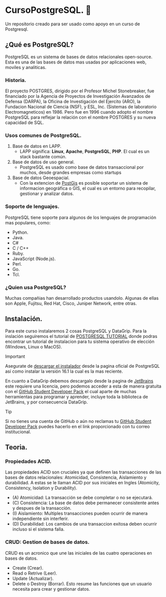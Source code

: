 # CursoPostgreSQL. :elephant:
Un repositorio creado para ser usado como apoyo en un curso de Postgresql.
## ¿Qué es PostgreSQL?
PostgreSQL es un sistema de bases de datos relacionales open-source. Esta es una de las bases de datos mas usadas por aplicaciones web, moviles y analiticas.

### Historia.
El proyecto POSTGRES, dirigido por el Profesor Michel Stonebreaker, fue financiado por la Agencia de Proyectos de Investigación Avanzados de Defensa (DARPA), la Oficina de Investigación del Ejercito (ARO), la Fundacion Nacional de Ciencia (NSF), y ESL, Inc. (Sistemas de laboratorio Electromagneticos) en 1986.
Pero fue en 1996 cuando adopto el nombre PostgreSQL para reflejar la relación con el nombre POSTGRES y su nueva capacidad de SQL.
### Usos comunes de PostgreSQL.
1. Base de datos en LAPP.
   * LAPP significa: **Linux**, **Apache**, **PostgreSQL**, **PHP**. El cual es un stack bastante común.
2. Base de datos de uso general.
   * PostgreSQL es usado como base de datos transaccional por muchos, desde grandes empresas como startups
3. Base de datos Geoespacial.
   * Con la extencion de [PostGis](https://postgis.net/) es posible soportar un sistema de informacion geográfica o GIS, el cual es un entorno para recopilar, gestionar y analizar datos.
### Soporte de lenguajes.
PostgreSQL tiene soporte para algunos de los lenguajes de programación mas populares, como:
* Python.
* Java.
* C#
* C / C++
* Ruby.
* JavaScript (Node.js).
* Perl.
* Go.
* Tcl.
### ¿Quien usa PostgreSQL?
Muchas compañias han desarrollado productos usandolo. Algunas de ellas son Apple, Fujitsu, Red Hat, Cisco, Juniper Network, entre otras.
## Instalación.
Para este curso instalaremos 2 cosas PostgreSQL y DataGrip.
Para la inslación seguiremos el tutorial de [POSTGRESQL TUTORIAL](https://www.postgresqltutorial.com/postgresql-getting-started/install-postgresql/) donde podras encontrar un tutorial de instalacion para tu sistema operativo de elección (Windows, Linux o MacOS).
> [!IMPORTANT]
> Asegurate de [descargar el instalador](https://www.enterprisedb.com/downloads/postgres-postgresql-downloads) desde la pagina oficial de PostgreSQL así como instalar la versión 16.1 la cual es la mas reciente.

En cuanto a DataGrip debemos descargalo desde la pagina de [JetBrains](https://www.jetbrains.com/es-es/datagrip/) este requiere una licencia, pero podemos acceder a esta de manera gratuita con el [GitHub Student Developer Pack](https://education.github.com/pack) el cual aparte de muchas herramientas para programar y aprender, incluye toda la biblioteca de JetBrains, y por consecuencia DataGrip.

> [!TIP]
> Si no tienes una cuenta de GitHub o aún no reclamas tu [GitHub Student Developer Pack](https://education.github.com/pack) puedes hacerlo en el link proporcionado con tu correo institucional.

## Teoria.
### Propiedades ACID.
Las propiedades ACID son cruciales ya que definen las transacciones de las bases de datos relacionales: Atomicidad, Consistencia, Aislamiento y durabilidad. A estas se le llaman ACID por sus iniciales en Ingles (Atomicity, Consistency, Isolation y Durability).
+ (A) Atomicidad: La transacción se debe completar o no se ejecutará.
+ (C) Consistencia: La base de datos debe permanecer consistente antes y despues de la transacción.
+ (I) Aislamiento: Multiples transacciones pueden ocurrir de manera independiente sin interferir.
+ (D) Durabilidad: Los cambios de una transaccion exitosa deben ocurrir incluso si el sistema falla.
### CRUD: Gestion de bases de datos.
CRUD es un acronico que une las iniciales de las cuatro operaciones en bases de datos.
+ Create (Crear).
+ Read o Retrive (Leer).
+ Update (Actualizar).
+ Delete o Destroy (Borrar).
Esto resume las funciones que un usuario necesita para crear y gestionar datos.
